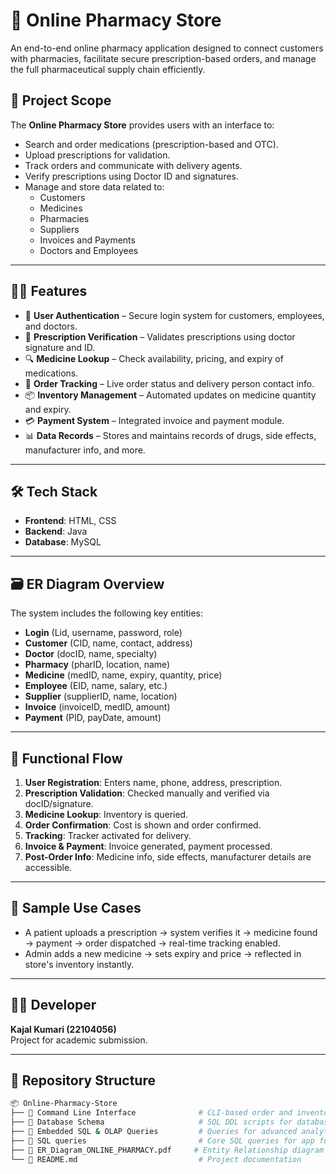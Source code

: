 # 💊 Online Pharmacy Store

An end-to-end online pharmacy application designed to connect customers with pharmacies, facilitate secure prescription-based orders, and manage the full pharmaceutical supply chain efficiently.

## 📌 Project Scope

The **Online Pharmacy Store** provides users with an interface to:

- Search and order medications (prescription-based and OTC).
- Upload prescriptions for validation.
- Track orders and communicate with delivery agents.
- Verify prescriptions using Doctor ID and signatures.
- Manage and store data related to:
  - Customers
  - Medicines
  - Pharmacies
  - Suppliers
  - Invoices and Payments
  - Doctors and Employees

---

## 🧑‍⚕️ Features

- 🔐 **User Authentication** – Secure login system for customers, employees, and doctors.
- 📝 **Prescription Verification** – Validates prescriptions using doctor signature and ID.
- 🔍 **Medicine Lookup** – Check availability, pricing, and expiry of medications.
- 🚚 **Order Tracking** – Live order status and delivery person contact info.
- 📦 **Inventory Management** – Automated updates on medicine quantity and expiry.
- 💳 **Payment System** – Integrated invoice and payment module.
- 📊 **Data Records** – Stores and maintains records of drugs, side effects, manufacturer info, and more.

---

## 🛠️ Tech Stack

- **Frontend**: HTML, CSS
- **Backend**: Java
- **Database**: MySQL

---

## 🗃️ ER Diagram Overview

The system includes the following key entities:

- **Login** (Lid, username, password, role)
- **Customer** (CID, name, contact, address)
- **Doctor** (docID, name, specialty)
- **Pharmacy** (pharID, location, name)
- **Medicine** (medID, name, expiry, quantity, price)
- **Employee** (EID, name, salary, etc.)
- **Supplier** (supplierID, name, location)
- **Invoice** (invoiceID, medID, amount)
- **Payment** (PID, payDate, amount)

---

## 🧪 Functional Flow

1. **User Registration**: Enters name, phone, address, prescription.
2. **Prescription Validation**: Checked manually and verified via docID/signature.
3. **Medicine Lookup**: Inventory is queried.
4. **Order Confirmation**: Cost is shown and order confirmed.
5. **Tracking**: Tracker activated for delivery.
6. **Invoice & Payment**: Invoice generated, payment processed.
7. **Post-Order Info**: Medicine info, side effects, manufacturer details are accessible.

---

## 📎 Sample Use Cases

- A patient uploads a prescription → system verifies it → medicine found → payment → order dispatched → real-time tracking enabled.
- Admin adds a new medicine → sets expiry and price → reflected in store's inventory instantly.

---

## 👩‍💻 Developer

**Kajal Kumari (22104056)**  
Project for academic submission.

---

## 📁 Repository Structure

```bash
📦 Online-Pharmacy-Store
├── 📂 Command Line Interface              # CLI-based order and inventory interaction
├── 📂 Database Schema                     # SQL DDL scripts for database schema
├── 📂 Embedded SQL & OLAP Queries         # Queries for advanced analytics & reports
├── 📂 SQL queries                         # Core SQL queries for app functionality
├── 📄 ER_Diagram_ONLINE_PHARMACY.pdf     # Entity Relationship diagram of the system
└── 📄 README.md                           # Project documentation
